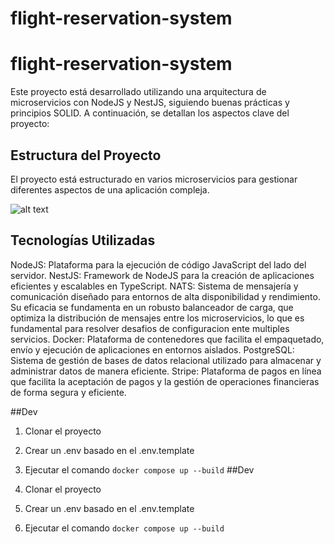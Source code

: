 # flight-reservation-system
# flight-reservation-system
Este proyecto está desarrollado utilizando una arquitectura de microservicios con NodeJS y NestJS, siguiendo buenas prácticas y principios SOLID. A continuación, se detallan los aspectos clave del proyecto:

## Estructura del Proyecto
El proyecto está estructurado en varios microservicios para gestionar diferentes aspectos de una aplicación compleja.

![alt text](image.png)

## Tecnologías Utilizadas
NodeJS: Plataforma para la ejecución de código JavaScript del lado del servidor.
NestJS: Framework de NodeJS para la creación de aplicaciones eficientes y escalables en TypeScript.
NATS: Sistema de mensajería y comunicación diseñado para entornos de alta disponibilidad y rendimiento. Su eficacia se fundamenta en un robusto balanceador de carga, que optimiza la distribución de mensajes entre los microservicios, lo que es fundamental para resolver desafios de configuracion ente multiples servicios.
Docker: Plataforma de contenedores que facilita el empaquetado, envío y ejecución de aplicaciones en entornos aislados.
PostgreSQL: Sistema de gestión de bases de datos relacional utilizado para almacenar y administrar datos de manera eficiente.
Stripe: Plataforma de pagos en línea que facilita la aceptación de pagos y la gestión de operaciones financieras de forma segura y eficiente.


##Dev

1. Clonar el proyecto
2. Crear un .env basado en el .env.template
3. Ejecutar el comando `docker compose up --build`
##Dev

1. Clonar el proyecto
2. Crear un .env basado en el .env.template
3. Ejecutar el comando `docker compose up --build`

